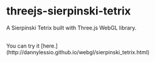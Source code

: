 # threejs-sierpinski-tetrix
A Sierpinski Tetrix built with Three.js WebGL library.

<br>
You can try it [here.](http://dannylessio.github.io/webgl/sierpinski_tetrix.html)
